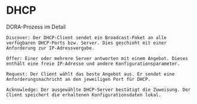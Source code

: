 # DHCP

DORA-Prozess im Detail

    Discover: Der DHCP-Client sendet ein Broadcast-Paket an alle verfügbaren DHCP-Ports bzw. Server. Dies geschieht mit einer Anforderung zur IP-Adressvergabe.

    Offer: Einer oder mehrere Server antworten mit einem Angebot. Dieses enthält eine freie IP-Adresse und andere Konfigurationsparameter.

    Request: Der Client wählt das beste Angebot aus. Er sendet eine Anforderungsnachricht an den jeweiligen Port für DHCP.

    Acknowledge: Der ausgewählte DHCP-Server bestätigt die Zuweisung. Der Client speichert die erhaltenen Konfigurationsdaten lokal.
